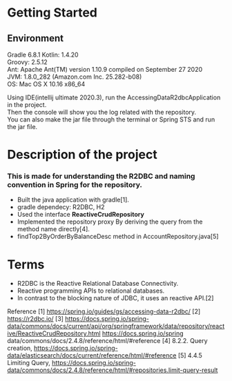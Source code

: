 # Getting Started
## Environment
Gradle 6.8.1
Kotlin:       1.4.20  
Groovy:       2.5.12  
Ant:          Apache Ant(TM) version 1.10.9 compiled on September 27 2020  
JVM:          1.8.0_282 (Amazon.com Inc. 25.282-b08)  
OS:           Mac OS X 10.16 x86_64  

Using IDE(intellij ultimate 2020.3), run the AccessingDataR2dbcApplication in the project.  
Then the console will show you the log related with the repository.  
You can also make the jar file through the terminal or Spring STS and run the jar file.

# Description of the project
### This is made for understanding the R2DBC and naming convention in Spring for the repository.
- Built the java application with gradle[1].
- gradle dependecy: R2DBC, H2<br>
- Used the interface **ReactiveCrudRepository**<br>
- Implemented the repository proxy By deriving the query from the method name directly[4].
- findTop2ByOrderByBalanceDesc method in AccountRepository.java[5]

# Terms
- R2DBC is the Reactive Relational Database Connectivity.<br>  
- Reactive programming APIs to relational databases.<br>
- In contrast to the blocking nature of JDBC, it uses an reactive API.[2]

Reference
[1] https://spring.io/guides/gs/accessing-data-r2dbc/
[2] https://r2dbc.io/
[3] https://docs.spring.io/spring-data/commons/docs/current/api/org/springframework/data/repository/reactive/ReactiveCrudRepository.html
https://docs.spring.io/spring data/commons/docs/2.4.8/reference/html/#reference
[4] 8.2.2. Query creation, https://docs.spring.io/spring-data/elasticsearch/docs/current/reference/html/#reference
[5] 4.4.5 Limiting Query, https://docs.spring.io/spring-data/commons/docs/2.4.8/reference/html/#repositories.limit-query-result
